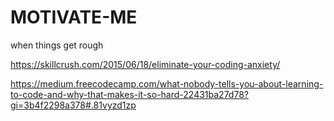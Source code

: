 # MOTIVATE-ME
when things get rough


https://skillcrush.com/2015/06/18/eliminate-your-coding-anxiety/

https://medium.freecodecamp.com/what-nobody-tells-you-about-learning-to-code-and-why-that-makes-it-so-hard-22431ba27d78?gi=3b4f2298a378#.81vyzd1zp
